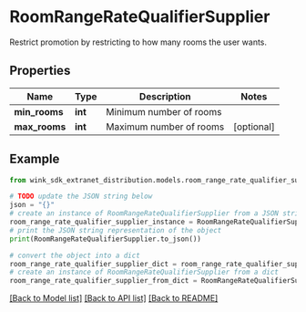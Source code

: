 # RoomRangeRateQualifierSupplier

Restrict promotion by restricting to how many rooms the user wants.

## Properties

Name | Type | Description | Notes
------------ | ------------- | ------------- | -------------
**min_rooms** | **int** | Minimum number of rooms | 
**max_rooms** | **int** | Maximum number of rooms | [optional] 

## Example

```python
from wink_sdk_extranet_distribution.models.room_range_rate_qualifier_supplier import RoomRangeRateQualifierSupplier

# TODO update the JSON string below
json = "{}"
# create an instance of RoomRangeRateQualifierSupplier from a JSON string
room_range_rate_qualifier_supplier_instance = RoomRangeRateQualifierSupplier.from_json(json)
# print the JSON string representation of the object
print(RoomRangeRateQualifierSupplier.to_json())

# convert the object into a dict
room_range_rate_qualifier_supplier_dict = room_range_rate_qualifier_supplier_instance.to_dict()
# create an instance of RoomRangeRateQualifierSupplier from a dict
room_range_rate_qualifier_supplier_from_dict = RoomRangeRateQualifierSupplier.from_dict(room_range_rate_qualifier_supplier_dict)
```
[[Back to Model list]](../README.md#documentation-for-models) [[Back to API list]](../README.md#documentation-for-api-endpoints) [[Back to README]](../README.md)



